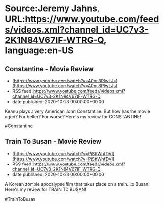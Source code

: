 # Source:Jeremy Jahns, URL:https://www.youtube.com/feeds/videos.xml?channel_id=UC7v3-2K1N84V67IF-WTRG-Q, language:en-US

## Constantine - Movie Review
 - [https://www.youtube.com/watch?v=A0nu8PlwLJs](https://www.youtube.com/watch?v=A0nu8PlwLJs)
 - RSS feed: https://www.youtube.com/feeds/videos.xml?channel_id=UC7v3-2K1N84V67IF-WTRG-Q
 - date published: 2020-10-23 00:00:00+00:00

Keanu plays a very American John Constantine. But how has the movie aged? For better? For worse? Here's my review for CONSTANTINE!

#Constantine

## Train To Busan - Movie Review
 - [https://www.youtube.com/watch?v=PjStfWnfDVI](https://www.youtube.com/watch?v=PjStfWnfDVI)
 - RSS feed: https://www.youtube.com/feeds/videos.xml?channel_id=UC7v3-2K1N84V67IF-WTRG-Q
 - date published: 2020-10-23 00:00:00+00:00

A Korean zombie apocalypse film that takes place on a train...to Busan. Here's my review for TRAIN TO BUSAN!

#TrainToBusan

